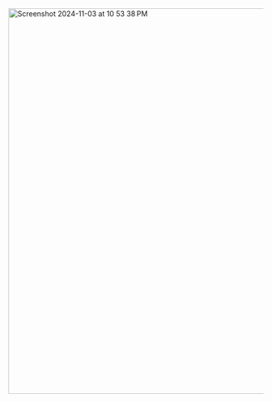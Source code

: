 <img width="761" alt="Screenshot 2024-11-03 at 10 53 38 PM" src="https://github.com/user-attachments/assets/fdd71ec8-6bdd-4cb7-a3be-67338e1ee023">
